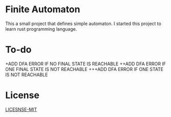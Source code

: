 # Finite Automaton
This a small project that defines simple automaton. I started this project to learn rust
programming language.

# To-do
+ADD DFA ERROR IF NO FINAL STATE IS REACHABLE
++ADD DFA ERROR IF ONE FINAL STATE IS NOT REACHABLE
+++ADD DFA ERROR IF ONE STATE IS NOT REACHABLE

# License
[LICESNSE-MIT](LICENSE-MIT)
